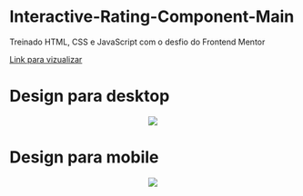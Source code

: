 # Interactive-Rating-Component-Main

Treinado HTML, CSS e JavaScript com o desfio do Frontend Mentor

<a href="https://thiagopdias.github.io/faq-accordion-card-main/">Link para vizualizar</a>

# Design para desktop
<div align="center">
    <img src="https://user-images.githubusercontent.com/81495910/166332704-025dfb40-773b-40f7-a471-ef2363413c2e.jpg">
</div>

# Design para mobile
<div align="center">
    <img src="https://user-images.githubusercontent.com/81495910/166332744-6eaf82a2-3cbb-42f8-9219-77b2dbc0ef05.jpg">
</div>